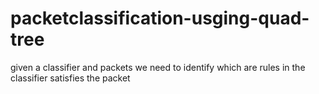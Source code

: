 # packetclassification-usging-quad-tree
given a classifier and packets we need to identify which are rules in the classifier satisfies the packet

